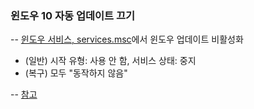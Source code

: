 ### 윈도우 10 자동 업데이트 끄기  
-- [윈도우 서비스, services.msc]()에서 윈도우 업데이트 비활성화  
<ul>  
<li>(일반) 시작 유형: 사용 안 함, 서비스 상태: 중지</li>  
<li>(복구) 모두 "동작하지 않음"</li></ul>  
  
-- [참고](https://www.lainyzine.com/ko/article/how-to-disable-windows-automatic-updates-on-windows-10/)   
